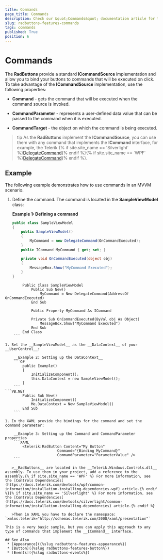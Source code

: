 ```yaml
---
title: Commands
page_title: Commands
description: Check our &quot;Commands&quot; documentation article for the RadButtons {{ site.framework_name }} control.
slug: radbuttons-features-commands
tags: commands
published: True
position: 6
---
```


# Commands

The __RadButtons__ provide a standard __ICommandSource__ implementation and allow you to bind your buttons to commands that will be executed on click. To take advantage of the __ICommandSource__ implementation, use the following properties:	  

* __Command__ - gets the command that will be executed when the command source is invoked.		

* __CommandParameter__ - represents a user-defined data value that can be passed to the command when it is executed.		

* __CommandTarget__ - the object on which the command is being executed.		

>tip As the __RadButtons__ implement the __ICommandSource__, you can use them with any command that implements the __ICommand__ interface, for example, the Telerik {% if site.site_name == 'Silverlight' %}[DelegateCommand](http://www.telerik.com/help/silverlight/t_telerik_windows_controls_delegatecommand.html){% endif %}{% if site.site_name == 'WPF' %}[DelegateCommand](http://www.telerik.com/help/wpf/t_telerik_windows_controls_delegatecommand.html){% endif %}.	  

## Example

The following example demonstrates how to use commands in an MVVM scenario.

1. Define the command. The command is located in the __SampleViewModel__ class:		

	__Example 1: Defining a command__
	```C#
	public class SampleViewModel
	{
		public SampleViewModel()
		{
			MyCommand = new DelegateCommand(OnCommandExecuted);
		}
		public ICommand MyCommand { get; set; }

		private void OnCommandExecuted(object obj)
		{
			MessageBox.Show("MyCommand Executed");
		} 
	}
	```
```VB.NET
		Public Class SampleViewModel
			Public Sub New()
				MyCommand = New DelegateCommand(AddressOf OnCommandExecuted)
			End Sub

			Public Property MyCommand As ICommand

			Private Sub OnCommandExecuted(ByVal obj As Object)
				MessageBox.Show("MyCommand Executed")
			End Sub
		End Class
	```

1. Set the __SampleViewModel__ as the __DataContext__ of your __UserControl__:		

	__Example 2: Setting up the DataContext__  
	```C#
		public Example()
		{
			InitializeComponent();
			this.DataContext = new SampleViewModel();
		}
	```
```VB.NET
		Public Sub New()
			InitializeComponent()
			Me.DataContext = New SampleViewModel()
		End Sub
	```

1. In the XAML provide the bindings for the command and set the command parameter:

	__Example 3: Setting up the Command and CommandParameter properties__  
	```XAML
		<telerik:RadButton Content="My Button"
						Command="{Binding MyCommand}"
						CommandParameter="ParameterValue" />
	```

   >__RadButtons__ are located in the __Telerik.Windows.Controls.dll__ assembly. To use them in your project, add a reference to the assembly.{% if site.site_name == 'WPF' %} For more information, see the [Controls Dependencies](https://docs.telerik.com/devtools/wpf/common-information/installation-installing-dependencies-wpf) article.{% endif %}{% if site.site_name == 'Silverlight' %} For more information, see the [Controls Dependencies](https://docs.telerik.com/devtools/silverlight/common-information/installation-installing-dependencies) article.{% endif %}

   >Then in XAML you have to declare the namespace: `xmlns:telerik="http://schemas.telerik.com/2008/xaml/presentation"`

This is a very basic sample, but you can apply this approach to any type of commands that implement the __ICommand__ interface.		  

## See Also
 * [Appearance]({%slug radbuttons-features-appearance%})
 * [Button]({%slug radbuttons-features-button%})
 * [Events]({%slug radbuttons-events%})
